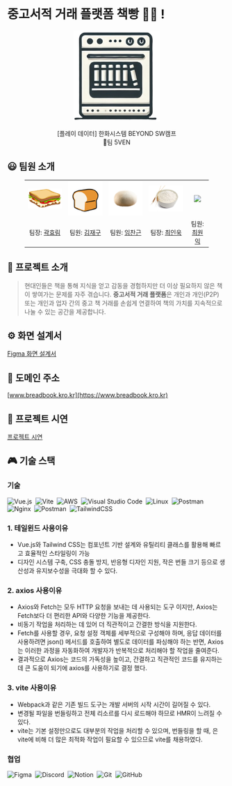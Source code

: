 # 중고서적 거래 플랫폼 책빵 📖🍞 !
<p align="middle" style="margin: 0; padding: 0;">
  <img width="200px" src="./assets/img/5ven icon.png">
</p>

<p align="middle">
[플레이 데이터] 한화시스템 BEYOND SW캠프
<br>🥪팀 5VEN
</p>

## 😃 팀원 소개

<figure>
    <table>
      <tr>
        <td align="center"><img src="./assets/img/샌드위치.png" width="180px"/></td>
        <td align="center"><img src="./assets/img/식빵.png" width="180px"/></td>
        <td align="center"><img src="./assets/img/반죽.png" width="180px"/></td>
	<td align="center"><img src="./assets/img/밀가루.png" width="180px"/></td>
        <td align="center"><img src="./assets/img/밀.png" width="180px"/></td>
      </tr>
      <tr>
        <td align="center">팀장: <a href="https://github.com/daydeiday">곽효림</a></td>
        <td align="center">팀원: <a href="https://github.com/wkdlrn">김재구</a></td>
        <td align="center">팀원: <a href="https://github.com/ChangeunLim" >임찬근</a></td>
        <td align="center">팀장: <a href="https://github.com/InukChoi">최인욱</a></td>
	<td align="center">팀원: <a href="https://github.com/choi-won-ik" >최원익</a></td>
      </tr>
    </table>
</figure>


## 📝 프로젝트 소개

> 현대인들은 책을 통해 지식을 얻고 감동을 경험하지만 더 이상 필요하지 않은 책이 쌓여가는 문제를 자주 겪습니다. **중고서적 거래 플랫폼**은 개인과 개인(P2P) 또는 개인과 업자 간의 중고 책 거래를 손쉽게 연결하여 책의 가치를 지속적으로 나눌 수 있는 공간을 제공합니다.


## ⚙️ 화면 설계서
[Figma 화면 설계서](https://www.figma.com/design/isiuYGLjcD6TBkmzs0o2O2/Untitled?node-id=0-1&node-type=canvas&t=lPSvA7gDEsP91Twd-0)
<br>

## 📧 도메인 주소
[www.breadbook.kro.kr](https://www.breadbook.kro.kr)
<br>

## 🔎 프로젝트 시연
[프로젝트 시연](https://github.com/beyond-sw-camp/be12-2nd-5ven-bread_book/wiki/%EA%B8%B0%EB%8A%A5-%ED%85%8C%EC%8A%A4%ED%8A%B8)
<br>

## 🎮 기술 스택
### 기술
![Vue.js](https://img.shields.io/badge/vuejs-%2335495e.svg?style=for-the-badge&logo=vuedotjs&logoColor=%234FC08D)
&nbsp;![Vite](https://img.shields.io/badge/vite-%23646CFF.svg?style=for-the-badge&logo=vite&logoColor=white)
&nbsp;![AWS](https://img.shields.io/badge/AWS-%23FF9900.svg?style=for-the-badge&logo=amazon-aws&logoColor=white)
&nbsp;![Visual Studio Code](https://img.shields.io/badge/Visual%20Studio%20Code-0078d7.svg?style=for-the-badge&logo=visual-studio-code&logoColor=white)
&nbsp;![Linux](https://img.shields.io/badge/Linux-FCC624?style=for-the-badge&logo=linux&logoColor=black)
&nbsp;![Postman](https://img.shields.io/badge/Postman-FF6C37?style=for-the-badge&logo=postman&logoColor=white)
![Nginx](https://img.shields.io/badge/nginx-%23009639.svg?style=for-the-badge&logo=nginx&logoColor=white)
&nbsp;![Postman](https://img.shields.io/badge/Postman-FF6C37?style=for-the-badge&logo=postman&logoColor=white)
&nbsp;![TailwindCSS](https://img.shields.io/badge/tailwindcss-%2338B2AC.svg?style=for-the-badge&logo=tailwind-css&logoColor=white)

### 1. 테일윈드 사용이유
- Vue.js와 Tailwind CSS는 컴포넌트 기반 설계와 유틸리티 클래스를 활용해 빠르고 효율적인 스타일링이 가능
- 디자인 시스템 구축, CSS 충돌 방지, 반응형 디자인 지원, 작은 번들 크기 등으로 생산성과 유지보수성을 극대화 할 수 있다.
### 2. axios 사용이유
- Axios와 Fetch는 모두 HTTP 요청을 보내는 데 사용되는 도구 이지만, Axios는 Fetch보다 더 편리한 API와 다양한 기능을 제공한다.
- 비동기 작업을 처리하는 데 있어 더 직관적이고 간결한 방식을 지원한다. 
- Fetch를 사용할 경우, 요청 설정 객체를 세부적으로 구성해야 하며, 응답 데이터를 사용하려면 json() 메서드를 호출하여 별도로 데이터를 파싱해야 하는 반면, Axios는 이러한 과정을 자동화하여 개발자가 반복적으로 처리해야 할 작업을 줄여준다. 
- 결과적으로 Axios는 코드의 가독성을 높이고, 간결하고 직관적인 코드를 유지하는 데 큰 도움이 되기에 axios를 사용하기로 결정 했다.
### 3. vite 사용이유
- Webpack과 같은 기존 빌드 도구는 개발 서버의 시작 시간이 길어질 수 있다.
- 변경될 파일을 번들링하고 전체 리소르를 다시 로드해야 하므로 HMR이 느려질 수 있다. 
- vite는 기본 설정만으로도 대부분의 작업을 처리할 수 있으며, 번들링을 할 때, 은 vite에 비해 더 많은 최적화 작업이 필요할 수 있으므로 vite를 채용하였다.


### 협업
![Figma](https://img.shields.io/badge/figma-%23F24E1E.svg?style=for-the-badge&logo=figma&logoColor=white)
&nbsp;![Discord](https://img.shields.io/badge/Discord-%235865F2.svg?style=for-the-badge&logo=discord&logoColor=white)
&nbsp;![Notion](https://img.shields.io/badge/Notion-%23000000.svg?style=for-the-badge&logo=notion&logoColor=white)
&nbsp;![Git](https://img.shields.io/badge/git-%23F05033.svg?style=for-the-badge&logo=git&logoColor=white)
&nbsp;![GitHub](https://img.shields.io/badge/github-%23121011.svg?style=for-the-badge&logo=github&logoColor=white)